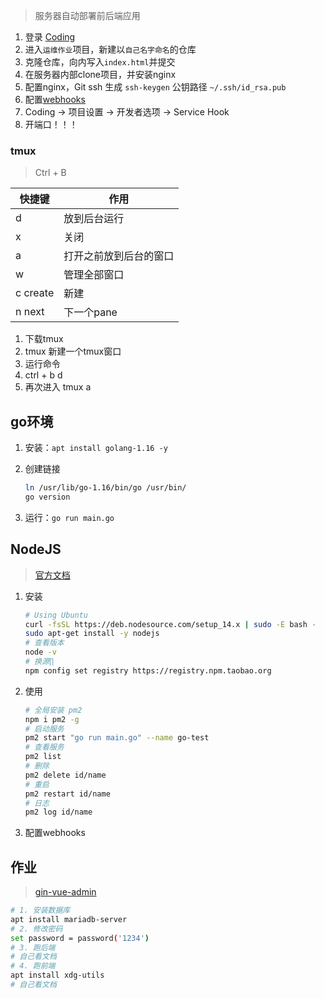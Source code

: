 > 服务器自动部署前后端应用

1. 登录 [Coding](https://coding.net/)
2. 进入`运维作业`项目，新建以`自己名字命名`的仓库
3. 克隆仓库，向内写入`index.html`并提交
4. 在服务器内部clone项目，并安装nginx
5. 配置nginx，Git ssh 生成 `ssh-keygen` 公钥路径 `~/.ssh/id_rsa.pub`
6. 配置[webhooks](https://github.com/fzf404/GoWebHooks)
7. Coding -> 项目设置 -> 开发者选项 -> Service Hook
8. 开端口！！！

### tmux

> Ctrl + B

| 快捷键   | 作用                   |
| -------- | ---------------------- |
| d        | 放到后台运行           |
| x        | 关闭                   |
| a        | 打开之前放到后台的窗口 |
| w        | 管理全部窗口           |
| c create | 新建                   |
| n next   | 下一个pane             |

1. 下载tmux
2. tmux 新建一个tmux窗口
3. 运行命令
4. ctrl + b d
5. 再次进入 tmux a

## go环境

1. 安装：`apt install golang-1.16 -y`

2. 创建链接

   ```bash
   ln /usr/lib/go-1.16/bin/go /usr/bin/
   go version
   ```

3. 运行：`go run main.go`

## NodeJS

> [官方文档](https://nodejs.org/en/)

1. 安装

    ```bash
    # Using Ubuntu
    curl -fsSL https://deb.nodesource.com/setup_14.x | sudo -E bash -
    sudo apt-get install -y nodejs
    # 查看版本
    node -v
    # 换源∏
    npm config set registry https://registry.npm.taobao.org
    ```

2. 使用

    ```bash
    # 全局安装 pm2
    npm i pm2 -g
    # 启动服务
    pm2 start "go run main.go" --name go-test
    # 查看服务
    pm2 list
    # 删除
    pm2 delete id/name
    # 重启
    pm2 restart id/name
    # 日志
    pm2 log id/name
    ```

3. 配置webhooks

## 作业

> [gin-vue-admin](https://gitee.com/pixelmax/gin-vue-admin)

```bash
# 1. 安装数据库
apt install mariadb-server
# 2. 修改密码
set password = password('1234')
# 3. 跑后端
# 自己看文档
# 4. 跑前端
apt install xdg-utils
# 自己看文档
```

